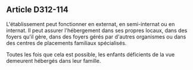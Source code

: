 ## Article D312-114

L'établissement peut fonctionner en externat, en semi-internat ou en internat. Il peut assurer l'hébergement
dans ses propres locaux, dans des foyers qu'il gère, dans des foyers gérés par d'autres organismes ou dans des
centres de placements familiaux spécialisés.

Toutes les fois que cela est possible, les enfants déficients de la vue demeurent hébergés dans leur famille.


